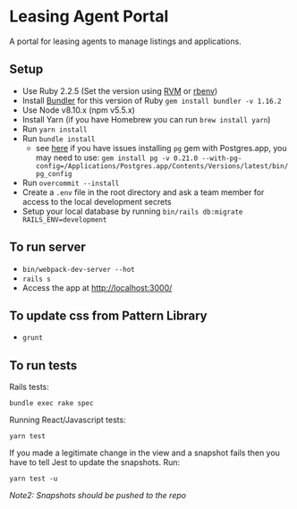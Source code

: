 # Leasing Agent Portal

A portal for leasing agents to manage listings and applications.

## Setup
* Use Ruby 2.2.5 (Set the version using [RVM](https://rvm.io/rvm/install) or [rbenv](https://github.com/rbenv/rbenv))
* Install [Bundler](https://github.com/bundler/bundler) for this version of Ruby `gem install bundler -v 1.16.2`
* Use Node v8.10.x (npm v5.5.x)
* Install Yarn (if you have Homebrew you can run `brew install yarn`)
* Run `yarn install`
* Run `bundle install`
  - see [here](https://stackoverflow.com/a/19850273/260495) if you have issues installing `pg` gem with Postgres.app, you may need to use: `gem install pg -v 0.21.0 --with-pg-config=/Applications/Postgres.app/Contents/Versions/latest/bin/pg_config`
* Run `overcommit --install`
* Create a `.env` file in the root directory and ask a team member for access to the local development secrets
* Setup your local database by running `bin/rails db:migrate RAILS_ENV=development`

## To run server
* `bin/webpack-dev-server --hot`
* `rails s`
* Access the app at [http://localhost:3000/](http://localhost:3000/)

## To update css from Pattern Library
* `grunt`

## To run tests

Rails tests:

`bundle exec rake spec`

Running React/Javascript tests:

`yarn test`

If you made a legitimate change in the view and a snapshot fails then you have to tell Jest to update the snapshots. Run:

`yarn test -u`

_Note2: Snapshots should be pushed to the repo_
